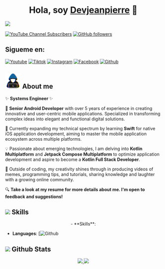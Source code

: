 <div align="center">
<h1 align="center">Hola, soy <a href="https://www.linkedin.com/in/jeanpierresaldivar/">Devjeanpierre</a> 👋</h1>
</div>
<img src="https://imgur.com/r5cp6PK.png">

[![YouTube Channel Subscribers](https://img.shields.io/youtube/channel/subscribers/UCNmFqHj7IvBoTTR1u0c0XWg?style=social)](https://www.youtube.com/channel/UCNmFqHj7IvBoTTR1u0c0XWg?sub_confirmation=1)
[![GitHub followers](https://img.shields.io/github/followers/JeanpierreSaldivar?style=social)](https://github.com/JeanpierreSaldivar)

## Sigueme en:
[![Youtube](https://img.shields.io/badge/YouTube-FF0000?style=for-the-badge&logo=youtube&logoColor=white)](https://www.youtube.com/channel/UCNmFqHj7IvBoTTR1u0c0XWg)
[![Tiktok](https://img.shields.io/badge/TikTok-000000?style=for-the-badge&logo=tiktok&logoColor=white)](https://www.tiktok.com/@devjeanpierre)
[![Instagram](https://img.shields.io/badge/Instagram-E4405F?style=for-the-badge&logo=instagram&logoColor=white)](https://www.instagram.com/devjeanpierre/?hl=es-la)
[![Facebook](https://img.shields.io/badge/Facebook-1877F2?style=for-the-badge&logo=facebook&logoColor=white)](https://www.facebook.com/profile.php?id=100068306010924)
[![Github](https://img.shields.io/badge/GitHub-100000?style=for-the-badge&logo=github&logoColor=white)](https://github.com/JeanpierreSaldivar)

## <picture><img src = "https://github.com/0xAbdulKhalid/0xAbdulKhalid/raw/main/assets/mdImages/about_me.gif" width = 50px></picture> **About me**

✨ <b> Systems Engineer </b> ✨

📲 <b>Senior Android Developer</b>  with over 5 years of experience in creating innovative and user-centric mobile applications. Specialized in transforming complex ideas into elegant and functional digital solutions.

🚀 Currently expanding my technical spectrum by learning <b>Swift</b> for native iOS application development, aiming to master the mobile application ecosystem across multiple platforms.

💡 Passionate about emerging technologies, I am delving into <b>Kotlin Multiplatform</b> and <b>Jetpack Compose Multiplatform</b>  to optimize application development and aspire to become a <b>Kotlin Full Stack Developer</b>.

🎥 Outside of coding, my creativity shines through in producing videos of memes, programming tips, and tutorials, sharing knowledge and laughter with a growing online community.

🔍 <b>Take a look at my resume for more details about me. I'm open to feedback and suggestions!</b>

## <img src="https://media2.giphy.com/media/QssGEmpkyEOhBCb7e1/giphy.gif?cid=ecf05e47a0n3gi1bfqntqmob8g9aid1oyj2wr3ds3mg700bl&rid=giphy.gif" width ="25"><b> Skills</b>
<p align="center">
- **Skills**:
  
  - **Languages**:
[![Github]([https://img.shields.io/badge/GitHub-100000?style=for-the-badge&logo=github&logoColor=white](https://img.shields.io/badge/Java-ED8B00?style=for-the-badge&logo=openjdk&logoColor=white))






## <img src="https://media.giphy.com/media/iY8CRBdQXODJSCERIr/giphy.gif" width="35"><b> Github Stats </b>
<p align="center">
<a href="https://github.com/JeanpierreSaldivar">
  <img height="180em" src="https://github-readme-stats-eight-theta.vercel.app/api?username=JeanpierreSaldivar&show_icons=true&theme=algolia&include_all_commits=true&count_private=true"/>
  <img height="180em" src="https://github-readme-stats-eight-theta.vercel.app/api/top-langs/?username=JeanpierreSaldivar&layout=compact&langs_count=8&theme=algolia"/>
</a>
</p>


